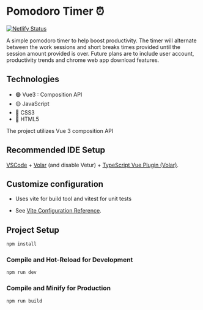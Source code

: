 # Pomodoro Timer ⏰
[![Netlify Status](https://api.netlify.com/api/v1/badges/ae7b4ee0-7b3d-497f-8088-c2fc5a15ea61/deploy-status)](https://app.netlify.com/sites/simplepomodoro123/deploys)

A simple pomodoro timer to help boost productivity. The timer will alternate between the work sessions and short breaks times provided until the session amount provided is over. Future plans are to include user account, productivity trends and chrome web app download features.

## Technologies
- 🟢 Vue3 : Composition API
- 🟡 JavaScript
- 🔵 CSS3 
- 🔴 HTML5

The project utilizes Vue 3 composition API
## Recommended IDE Setup

[VSCode](https://code.visualstudio.com/) + [Volar](https://marketplace.visualstudio.com/items?itemName=johnsoncodehk.volar) (and disable Vetur) + [TypeScript Vue Plugin (Volar)](https://marketplace.visualstudio.com/items?itemName=johnsoncodehk.vscode-typescript-vue-plugin).

## Customize configuration
- Uses vite for build tool and vitest for unit tests

- See [Vite Configuration Reference](https://vitejs.dev/config/).

## Project Setup

```sh
npm install
```

### Compile and Hot-Reload for Development

```sh
npm run dev
```

### Compile and Minify for Production

```sh
npm run build
```
